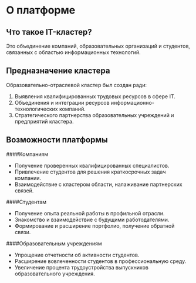 # О платформе

## Что такое IT-кластер?
Это объединение компаний, образовательных организаций и студентов,  
связанных с областью информационных технологий.

## Предназначение кластера
Образовательно-отраслевой кластер был создан ради:

1. Выявления квалифицированных трудовых ресурсов в сфере IT.
2. Объединения и интеграции ресурсов информационно-технологических компаний.
2. Стратегического партнерства образовательных учреждений и предприятий кластера.

## Возможности платформы
####Компаниям

-  Получение проверенных квалифицированных специалистов.
-  Привлечение студентов для решения краткосрочных задач компании.
-  Взаимодействие с кластером области, налаживание партнерских связей.

####Студентам

-  Получение опыта реальной работы в профильной отрасли.
-  Знакомство и взаимодействие с будущими работодателями.
-  Формирование и расширение портфолио, получение обратной связи.

####Образовательным учреждениям

-  Упрощение отчетности об активности студентов.
-  Расширение вовлеченности студентов в профессиональную среду.
-  Увеличение процента трудоустройства выпускников образовательного учреждения.